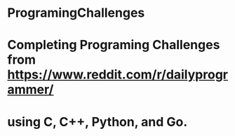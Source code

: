 # ProgramingChallenges
# Completing Programing Challenges from https://www.reddit.com/r/dailyprogrammer/
# using C, C++, Python, and Go.